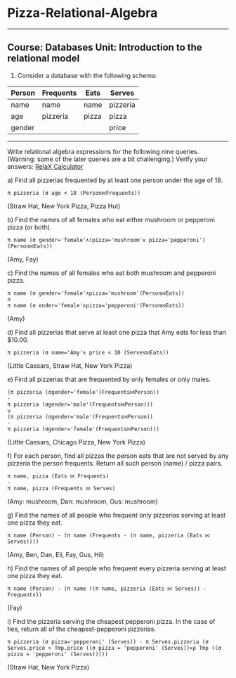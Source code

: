 # Pizza-Relational-Algebra
------
Course: Databases 
Unit: Introduction to the relational model
------

1.  Consider a database with the following schema:

Person | Frequents | Eats | Serves 
-------| --------- | ---- | ------
name   | name      | name | pizzeria
age    | pizzeria  | pizza| pizza
gender |           |      | price

------

Write relational algebra expressions for the following nine queries. (Warning: some of the later queries are a bit challenging.)
Verify your answers: [RelaX Calculator](https://dbis-uibk.github.io/relax/landing)

a) Find all pizzerias frequented by at least one person under the age of 18.

```
π pizzeria (σ age < 18 (Person⨝Frequents))
```
(Straw Hat, New York Pizza, Pizza Hut)

b) Find the names of all females who eat either mushroom or pepperoni pizza (or both).

```
π name (σ gender='female'∧(pizza='mushroom'∨ pizza='pepperoni')(Person⨝Eats))
```
(Amy, Fay)


c) Find the names of all females who eat both mushroom and pepperoni pizza.

```
π name (σ gender='female'∧pizza='mushroom'(Person⨝Eats))
∩
π name (σ ender='female'∧pizza='pepperoni'(Person⨝Eats))
```
(Amy)


d) Find all pizzerias that serve at least one pizza that Amy eats for less than $10.00.

```
π pizzeria (σ name='Amy'∧ price < 10 (Serves⨝Eats))
```
(Little Caesars, Straw Hat, New York Pizza)


e) Find all pizzerias that are frequented by only females or only males.

```
(π pizzeria (σgender='female'(Frequents⨝Person))
-
π pizzeria (σgender='male'(Frequents⨝Person)))
∪
(π pizzeria (σgender='male'(Frequents⨝Person))
-
π pizzeria (σgender='female'(Frequents⨝Person)))
```
(Little Caesars, Chicago Pizza, New York Pizza)


f) For each person, find all pizzas the person eats that are not served by any pizzeria the person frequents. Return all such person (name) / pizza pairs.

```
π name, pizza (Eats ⨝ Frequents)
-
π name, pizza (Frequents ⨝ Serves)
```
(Amy: mushroom, Dan: mushroom, Gus: mushroom)


g) Find the names of all people who frequent only pizzerias serving at least one pizza they eat.

```
π name (Person) - (π name (Frequents - (π name, pizzeria (Eats ⨝ Serves))))
```
(Amy, Ben, Dan, Eli, Fay, Gus, Hil)


h) Find the names of all people who frequent every pizzeria serving at least one pizza they eat.

```
π name (Person) - (π name ((π name, pizzeria (Eats ⨝ Serves)) - Frequents))
```
(Fay)

i) Find the pizzeria serving the cheapest pepperoni pizza. In the case of ties, return all of the cheapest-pepperoni pizzerias.


```
π pizzeria (σ pizza='pepperoni' (Serves)) - π Serves.pizzeria (σ Serves.price > Tmp.price ((σ pizza = 'pepperoni' (Serves))⨯ρ Tmp ((σ pizza = 'pepperoni' (Serves)))))
```
(Straw Hat, New York Pizza)

